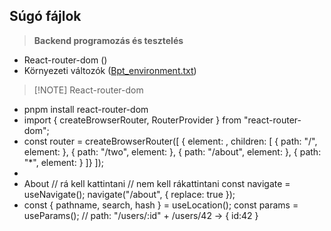 ## Súgó fájlok

> **Backend programozás és tesztelés**

- React-router-dom ()
- Környezeti változók ([Bpt_environment.txt](https://barsonyj.github.io/help/bpt/Bpt_environment.txt))

> [!NOTE] React-router-dom

 * pnpm install react-router-dom
 * import { createBrowserRouter, RouterProvider } from "react-router-dom";
 * const router = createBrowserRouter([
     { element: <Layout />, children: [
       { path: "/", element: <Home /> },
       { path: "/two", element: <Two /> },
       { path: "/about", element: <About /> },
       { path: "*", element: <Notfound /> }
     ]}
   ]);
 * <RouterProvider router={router} />
   <Outlet />
 * <Link to="/about">About</Link> // rá kell kattintani
   <NavLink?
   <Navigate to="/about" /> // nem kell rákattintani
   const navigate = useNavigate();
   navigate("/about", { replace: true });
 * const { pathname, search, hash } = useLocation();
   const params = useParams(); // path: "/users/:id" + /users/42 -> { id:42 }
